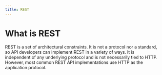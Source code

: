 ```yaml
---
title: REST
---
```


# What is REST

REST is a set of architectural constraints. 
It is not a protocol nor a standard, so API developers can implement REST in a variety of ways.
It is independent of any underlying protocol and is not necessarily tied to HTTP. However, most common REST API implementations use HTTP as the application protocol.
